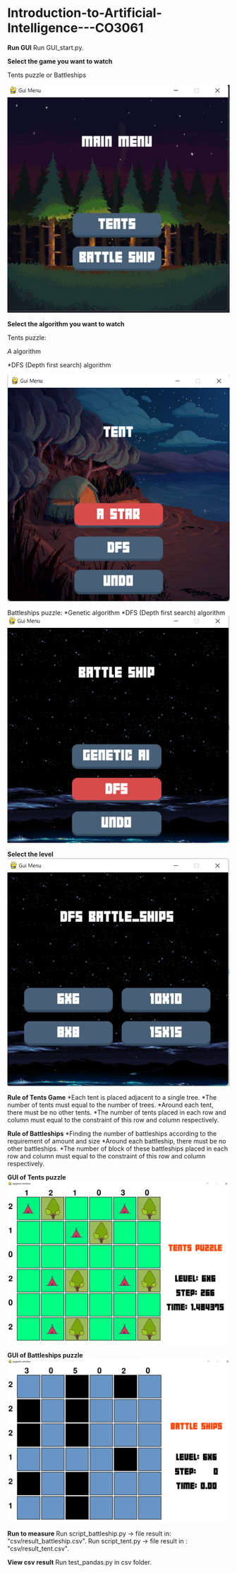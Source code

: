 # Introduction-to-Artificial-Intelligence---CO3061
**Run GUI**
Run GUI_start.py.

**Select the game you want to watch**

Tents puzzle or Battleships

![Image](images/GUI_start.png)

**Select the algorithm you want to watch**

Tents puzzle:

*A* algorithm

*DFS (Depth first search) algorithm

![Image](images/GUI_TENTS.png)

Battleships puzzle:
*Genetic algorithm
*DFS (Depth first search) algorithm
![Image](images/GUI_Battleship.png)


**Select the level**
![Image](images/GUI_Blocksize.png)

**Rule of Tents Game**
*Each tent is placed adjacent to a single tree.
*The number of tents must equal to the number of trees.
*Around each tent, there must be no other tents.
*The number of tents placed in each row and column must equal to the constraint of this row and column respectively.

**Rule of Battleships**
*Finding the number of battleships according to the requirement of amount and size
*Around each battleship, there must be no other battleships.
*The number of block of these battleships placed in each row and column must equal to the constraint of this row and column respectively.

**GUI of Tents puzzle**
![Image](images/Tents.png)

**GUI of Battleships puzzle**
![Image](images/Battleships.png)

**Run to measure**
Run script_battleship.py -> file result in: "csv/result_battleship.csv".
Run script_tent.py -> file result in : "csv/result_tent.csv".

**View csv result**
Run test_pandas.py in csv folder.



